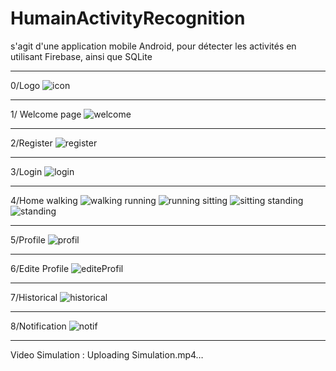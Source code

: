 # HumainActivityRecognition
s'agit d'une application mobile Android, pour détecter les activités en utilisant Firebase, ainsi que SQLite 
***************************************************************************************************************
0/Logo 
![icon](https://github.com/haazelnuter/HumainActivityRecognition/assets/96618018/21476740-60eb-4982-8f20-ae3250afc18a)
***************************************************************************************************************
1/ Welcome page 
![welcome](https://github.com/haazelnuter/HumainActivityRecognition/assets/96618018/915648a4-e13b-4934-a10e-7bc6472cbf86)
***************************************************************************************************************
2/Register
![register](https://github.com/haazelnuter/HumainActivityRecognition/assets/96618018/20fa3642-46b6-4db7-8fa0-2cdb755b156d)
***************************************************************************************************************
3/Login
![login](https://github.com/haazelnuter/HumainActivityRecognition/assets/96618018/3ad31857-46cc-4ca1-832c-22ff348e6a65)
***************************************************************************************************************
4/Home 
walking
![walking](https://github.com/haazelnuter/HumainActivityRecognition/assets/96618018/19790b57-9fa4-4e3b-9547-b64eccb9db19)
running 
![running](https://github.com/haazelnuter/HumainActivityRecognition/assets/96618018/c2716425-0a7b-4a97-b5d3-3b42c92fe456)
sitting 
![sitting](https://github.com/haazelnuter/HumainActivityRecognition/assets/96618018/0c4d9ba9-9de0-4bd6-a223-5ef4dc9b0f3e)
standing
![standing](https://github.com/haazelnuter/HumainActivityRecognition/assets/96618018/685ad4e6-ca5b-4174-8271-805c3bcbbeba)
***************************************************************************************************************
5/Profile 
![profil](https://github.com/haazelnuter/HumainActivityRecognition/assets/96618018/804f11c8-d308-477a-8c2c-550ea2debd85)
***************************************************************************************************************
6/Edite Profile 
![editeProfil](https://github.com/haazelnuter/HumainActivityRecognition/assets/96618018/2201deef-fbcb-4832-8780-80f2e5693f8c)
***************************************************************************************************************
7/Historical 
![historical](https://github.com/haazelnuter/HumainActivityRecognition/assets/96618018/a5253efd-7188-4c24-96d2-b58fdbc25570)
***************************************************************************************************************
8/Notification
![notif](https://github.com/haazelnuter/HumainActivityRecognition/assets/96618018/cd97c0e0-e85f-41e2-b001-1769ccc0b59c)
***************************************************************************************************************
Video Simulation : 
Uploading Simulation.mp4…


